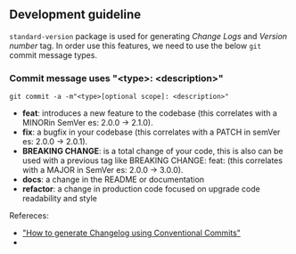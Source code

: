 ## Development guideline
```standard-version``` package is used for generating *Change Logs* and *Version number* tag. In order use this features, we need to use the below ```git``` commit message types.

### Commit message uses **"\<type>: \<description>"**
```git commit -a -m"<type>[optional scope]: <description>"```

* **feat**: introduces a new feature to the codebase (this correlates with a MINORin SemVer es: 2.0.0 -> 2.1.0).
* **fix**: a bugfix in your codebase (this correlates with a PATCH in semVer es: 2.0.0 -> 2.0.1).
* **BREAKING CHANGE**: is a total change of your code, this is also can be used with a previous tag like BREAKING CHANGE: feat: <description> (this correlates with a MAJOR in SemVer es: 2.0.0 -> 3.0.0).
* **docs**: a change in the README or documentation
* **refactor**: a change in production code focused on upgrade code readability and style

Refereces:

* ["How to generate Changelog using Conventional Commits"](https://medium.com/jobtome-engineering/how-to-generate-changelog-using-conventional-commits-10be40f5826c)
* 
